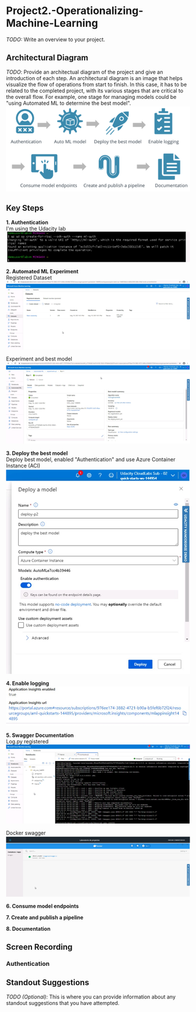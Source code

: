 # Project2.-Operationalizing-Machine-Learning

*TODO:* Write an overview to your project.

## Architectural Diagram
*TODO*: Provide an architectual diagram of the project and give an introduction of each step. An architectural diagram is an image that helps visualize the flow of operations from start to finish. In this case, it has to be related to the completed project, with its various stages that are critical to the overall flow. For example, one stage for managing models could be "using Automated ML to determine the best model".  
![logo](IMG/architectur.png)  

## Key Steps

**1. Authentication**  
   I'm using the Udacity lab  
   ![authentication](IMG/insuficient_privileges.png)  

**2. Automated ML Experiment**  
   Registered Dataset  
   ![authentication](IMG/dataset.png)  
   
   Experiment and best model 
   ![best_model](IMG/experiment_completede_and_best_model.png)  
   
**3. Deploy the best model**  
   Deploy best model, enabled "Authentication" and use Azure Container Instance (ACI)  
   ![deploy](IMG/deplo_best_model_ACI_and_enable_authentication.png)  

**4. Enable logging**  
   ![enable](IMG/insight_enabled_true.png) 

**5. Swagger Documentation**  
   Log.py registered  
   ![log_py](IMG/log_py_register.png) 
   
   Docker swagger  
   ![swagger](IMG/docker_swagger.png)  

**6. Consume model endpoints**  

**7. Create and publish a pipeline**  

**8. Documentation**  

## Screen Recording
### Authentication


## Standout Suggestions
*TODO (Optional):* This is where you can provide information about any standout suggestions that you have attempted.
